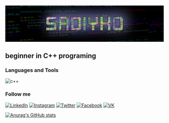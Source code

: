 [![Header](https://raw.githubusercontent.com/Sadiyko/Sadiyko/main/assets/Новый%20проект%20(1).jpg)](https://www.linkedin.com/in/sadiya-velikhanova-18592a256/)

## beginner in C++ programing

### Languages and Tools
![c++](https://img.shields.io/badge/-c++-020223?style=for-the-badge&logo=c%2b%2b&LogoColor=250202)	

### Follow me
[![LinkedIn](https://img.shields.io/badge/-LinkedIn-0793e3?style=for-the-badge&logo=LinkedIn&LogoColor=021018)](https://www.linkedin.com/in/sadiya-velikhanova-18592a256/)
[![Instagram](https://img.shields.io/badge/-Instagram-393939?style=for-the-badge&logo=Instagram&LogoColor=393939)](https://www.instagram.com/sadiyko/)
[![Twitter](https://img.shields.io/badge/-Twitter-000?style=for-the-badge&logo=Twitter&LogoColor=393939)](https://twitter.com/sadiyko)
[![Facebook](https://img.shields.io/badge/-Facebook-ffffff?style=for-the-badge&logo=Facebook&LogoColor=393939)](https://www.facebook.com/profile.php?id=100022806754911)
[![VK](https://img.shields.io/badge/-vKONTAKTE-01061c?style=for-the-badge&logo=VK&LogoColor=393939)](https://vk.com/saykasadiya)

[![Anurag's GitHub stats](https://github-readme-stats.vercel.app/api?username=sadiyko&show_icons=true)](https://github.com/anuraghazra/github-readme-stats)